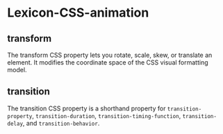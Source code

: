 # Lexicon-CSS-animation

## transform
The transform CSS property lets you rotate, scale, skew, or translate an element. It modifies the coordinate space of the CSS visual formatting model.

## transition
The transition CSS property is a shorthand property for `transition-property`, `transition-duration`, `transition-timing-function`, `transition-delay`, and `transition-behavior`.